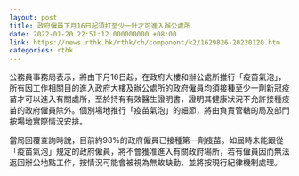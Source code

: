 ```yaml
---
layout: post
title: 政府僱員下月16日起須打至少一針才可進入辦公處所
date: 2022-01-20 22:51:12.000000000 +08:00
link: https://news.rthk.hk/rthk/ch/component/k2/1629826-20220120.htm
categories: rthk
---
```


公務員事務局表示，將由下月16日起，在政府大樓和辦公處所推行「疫苗氣泡」，所有因工作相關目的進入政府大樓及辦公處所的政府僱員均須接種至少一劑新冠疫苗才可以進入有關處所，至於持有有效醫生證明書，證明其健康狀況不允許接種疫苗的政府僱員除外。個別場地推行「疫苗氣泡」的細節，將由負責管轄的局及部門按場地實際情況安排。

當局回覆查詢時說，目前約98%的政府僱員已接種第一劑疫苗。如屆時未能跟從「疫苗氣泡」規定的政府僱員，將不會獲准進入有關政府場所，若有僱員因而無法返回辦公地點工作，按情況可能會被視為無故缺勤，並將按現行紀律機制處理。
